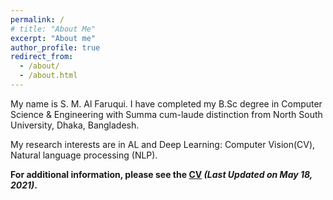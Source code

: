 ```yaml
---
permalink: /
# title: "About Me"
excerpt: "About me"
author_profile: true
redirect_from: 
  - /about/
  - /about.html
---
```


My name is S. M. Al Faruqui. I have completed my B.Sc degree in Computer Science & Engineering with Summa cum-laude distinction from North South University, Dhaka, Bangladesh.

My research interests are in AL and Deep Learning: Computer Vision(CV), Natural language processing (NLP).

**For additional information, please see the [CV](https://drive.google.com/file/d/1WRgq5lgTOI4BY5xUazc2aChDsq9dVJ0G/view?usp=sharing) _(Last Updated on May 18, 2021)_.**
